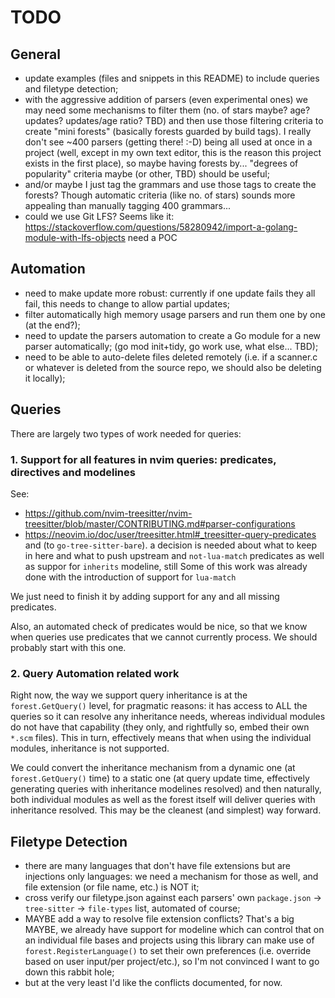 # TODO

## General

- update examples (files and snippets in this README) to include queries and filetype detection;
- with the aggressive addition of parsers (even experimental ones) we may need some mechanisms
  to filter them (no. of stars maybe? age? updates? updates/age ratio? TBD) and then use those
  filtering criteria to create "mini forests" (basically forests guarded by build tags). I really
  don't see ~400 parsers (getting there! :-D) being all used at once in a project (well, except
  in my own text editor, this is the reason this project exists in the first place), so maybe
  having forests by... "degrees of popularity" criteria maybe (or other, TBD) should be useful;
- and/or maybe I just tag the grammars and use those tags to create the forests? Though automatic
  criteria (like no. of stars) sounds more appealing than manually tagging 400 grammars...
- could we use Git LFS? Seems like it: https://stackoverflow.com/questions/58280942/import-a-golang-module-with-lfs-objects
  need a POC

## Automation

- need to make update more robust: currently if one update fails they all fail, this needs to
  change to allow partial updates;
- filter automatically high memory usage parsers and run them one by one (at the end?);
- need to update the parsers automation to create a Go module for a new parser automatically;
  (go mod init+tidy, go work use, what else... TBD);
- need to be able to auto-delete files deleted remotely (i.e. if a scanner.c or whatever is deleted
  from the source repo, we should also be deleting it locally);

## Queries

There are largely two types of work needed for queries:

### 1. Support for all features in nvim queries: predicates, directives and modelines

See:

- https://github.com/nvim-treesitter/nvim-treesitter/blob/master/CONTRIBUTING.md#parser-configurations
- https://neovim.io/doc/user/treesitter.html#_treesitter-query-predicates and
  (to `go-tree-sitter-bare`).
  a decision is needed about what to keep in here and what to push upstream
  and `not-lua-match` predicates as well as suppor for `inherits` modeline, still
  Some of this work was already done with the introduction of support for `lua-match`

We just need to finish it by adding support for any and all missing predicates.

Also, an automated check of predicates would be nice, so that we know when
queries use predicates that we cannot currently process. We should probably
start with this one.

### 2. Query Automation related work

Right now, the way we support query inheritance is at the `forest.GetQuery()`
level, for pragmatic reasons: it has access to ALL the queries so it can resolve
any inheritance needs, whereas individual modules do not have that capability
(they only, and rightfully so, embed their own `*.scm` files). This in turn,
effectively means that when using the individual modules, inheritance is not
supported.

We could convert the inheritance mechanism from a dynamic one (at `forest.GetQuery()`
time) to a static one (at query update time, effectively generating queries with
inheritance modelines resolved) and then naturally, both individual modules as well
as the forest itself will deliver queries with inheritance resolved. This may be
the cleanest (and simplest) way forward.

## Filetype Detection

- there are many languages that don't have file extensions but are injections only
  languages: we need a mechanism for those as well, and file extension (or file name, etc.)
  is NOT it;
- cross verify our filetype.json against each parsers' own `package.json` -> `tree-sitter`
  -> `file-types` list, automated of course;
- MAYBE add a way to resolve file extension conflicts? That's a big MAYBE, we
  already have support for modeline which can control that on an individual file
  bases and projects using this library can make use of `forest.RegisterLanguage()`
  to set their own preferences (i.e. override based on user input/per project/etc.),
  so I'm not convinced I want to go down this rabbit hole;
- but at the very least I'd like the conflicts documented, for now.
